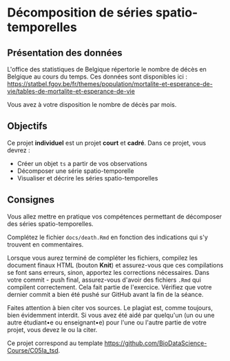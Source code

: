 # Décomposition de séries spatio-temporelles

## Présentation des données

L'office des statistiques de Belgique répertorie le nombre de décès en Belgique au cours du temps. Ces données sont disponibles ici : <https://statbel.fgov.be/fr/themes/population/mortalite-et-esperance-de-vie/tables-de-mortalite-et-esperance-de-vie>

Vous avez à votre disposition le nombre de décès par mois.

## Objectifs

Ce projet **individuel** est un projet **court** et **cadré**. Dans ce projet, vous devrez :

-   Créer un objet `ts` a partir de vos observations
-   Décomposer une série spatio-temporelle
-   Visualiser et décrire les séries spatio-temporelles

## Consignes

Vous allez mettre en pratique vos compétences permettant de décomposer des séries spatio-temporelles.

Complétez le fichier `docs/death.Rmd` en fonction des indications qui s'y trouvent en commentaires.

Lorsque vous aurez terminé de compléter les fichiers, compilez les document finaux HTML (bouton **Knit**) et assurez-vous que ces compilations se font sans erreurs, sinon, apportez les corrections nécessaires. Dans votre commit - push final, assurez-vous d'avoir des fichiers `.Rmd` qui compilent correctement. Cela fait partie de l'exercice. Vérifiez que votre dernier commit a bien été pushé sur GitHub avant la fin de la séance.

Faites attention à bien citer vos sources. Le plagiat est, comme toujours, bien évidemment interdit. Si vous avez été aidé par quelqu'un (un ou une autre étudiant•e ou enseignant•e) pour l'une ou l'autre partie de votre projet, vous devez le ou la citer.

Ce projet correspond au template <https://github.com/BioDataScience-Course/C05Ia_tsd>.
